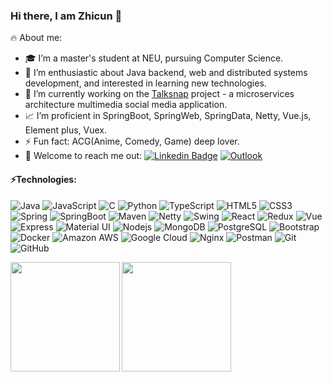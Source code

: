 ### Hi there, I am Zhicun 👋

<!-- **FancleX/FancleX** is a ✨ _special_ ✨ repository because its `README.md` (this file) appears on your GitHub profile. -->

<!-- Here are some ideas to get you started: -->
🔥 About me:
- 🎓 I’m a master's student at NEU, pursuing Computer Science.
- 🔭 I’m enthusiastic about Java backend, web and distributed systems development, and interested in learning new technologies.
- 🌱 I’m currently working on the [Talksnap](https://github.com/FancleX/TalkSnap) project - a microservices architecture multimedia social media application.
- 📈 I’m proficient in SpringBoot, SpringWeb, SpringData, Netty, Vue.js, Element plus, Vuex.
- ⚡ Fun fact: ACG(Anime, Comedy, Game) deep lover.
- 💬 Welcome to reach me out: [![Linkedin Badge](https://img.shields.io/badge/-ZhicunChen-blue?style=flat-square&logo=Linkedin&logoColor=white)](https://www.linkedin.com/in/zhicun-chen-0b0293203/) [![Outlook](https://img.shields.io/badge/-chen.zhicu@northeastern.edu-0078D4?style=flat-square&logo=microsoft-outlook&logoColor=white)](mailto:chen.zhicu@northeastern.edu)

#### ⚡Technologies:
![Java](https://img.shields.io/badge/Java-ED8B00?style=flat-square&logo=java&logoColor=white)
![JavaScript](https://img.shields.io/badge/-JavaScript-black?style=flat-square&logo=javascript)
![C](https://img.shields.io/badge/-C-00599C?style=flat-square&logo=c&logoColor=white)
![Python](https://img.shields.io/badge/-Python-black?style=flat-square&logo=Python)
![TypeScript](https://img.shields.io/badge/TypeScript-3178C6?logo=typescript&logoColor=fff&style=flat)
![HTML5](https://img.shields.io/badge/-HTML5-E34F26?style=flat-square&logo=html5&logoColor=white)
![CSS3](https://img.shields.io/badge/-CSS3-1572B6?style=flat-square&logo=css3&logoColor=white)
![Spring](https://img.shields.io/badge/Spring-6DB33F.svg?style=flat-square&logo=Spring&logoColor=white)
![SpringBoot](https://img.shields.io/badge/-Spring%20Boot-6DB33F.svg?style=flat-square&logo=Spring-Boot&logoColor=white)
![Maven](https://img.shields.io/badge/-Apache%20Maven-C71A36.svg?style=flat-square&logo=Apache-Maven&logoColor=white)
![Netty](https://img.shields.io/badge/-Netty-007396?style=flat&logo=netty)
![Swing](https://img.shields.io/badge/-Swing-007396?style=flat&logo=swing)
![React](https://img.shields.io/badge/React-61DAFB?logo=react&logoColor=000&style=flat)
![Redux](https://img.shields.io/badge/Redux-593D88?style=flat&logo=redux&logoColor=white)
![Vue](https://img.shields.io/badge/Vue.js-35495E?style=flat-square&logo=vue.js&logoColor=4FC08D)
![Express](https://img.shields.io/badge/Express.js-404D59?style=flat)
![Material UI](https://img.shields.io/badge/Material--UI-0081CB?style=flat&logo=material-ui&logoColor=white)
![Nodejs](https://img.shields.io/badge/-Nodejs-black?style=flat-square&logo=Node.js)
![MongoDB](https://img.shields.io/badge/-MongoDB-black?style=flat-square&logo=mongodb)
![PostgreSQL](https://img.shields.io/badge/-PostgreSQL-316192?style=flat-square&logo=postgresql&logoColor=white)
![Bootstrap](https://img.shields.io/badge/-Bootstrap-563D7C?style=flat-square&logo=bootstrap)
![Docker](https://img.shields.io/badge/-docker-%230db7ed.svg?style=flat-square&logo=docker&logoColor=white)
![Amazon AWS](https://img.shields.io/badge/Amazon%20AWS-232F3E?style=flat-square&logo=amazon-aws)
![Google Cloud](https://img.shields.io/badge/Google%20Cloud-black?style=flat-square&logo=google-cloud)
![Nginx](https://img.shields.io/badge/nginx-%23009639.svg?style=flat-square&logo=nginx&logoColor=white)
![Postman](https://img.shields.io/badge/Postman-FF6C37?style=flat-square&logo=postman&logoColor=white)
![Git](https://img.shields.io/badge/-Git-black?style=flat-square&logo=git)
![GitHub](https://img.shields.io/badge/-GitHub-181717?style=flat-square&logo=github)

<img align="left" height="175px" src="https://github-readme-stats.vercel.app/api?username=FancleX&include_all_commits=true&count_private-true&custom_title=FancleX'%20GitHub%20Stats&line_height=25&show_icons=true&hide_border=true&bg_color=0,ffff99,33ccff,9999ff&title_color=graywhite&icon_color=efb752&text_color=000000"><img align="" height="175px" src="https://github-readme-stats.vercel.app/api/top-langs/?username=FancleX&hide_title=false&hide_border=true&layout=compact&bg_color=0,ffff99,33ccff,9999ff&theme=graywhite&locale=en" />


